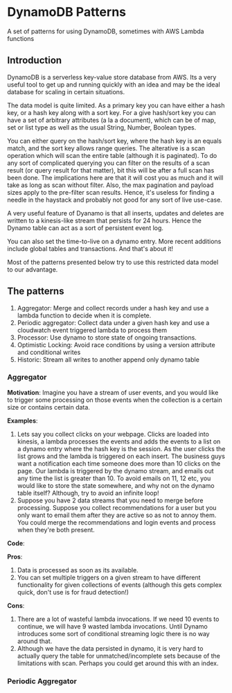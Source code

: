# DynamoDB Patterns
A set of patterns for using DynamoDB, sometimes with AWS Lambda functions

## Introduction
DynamoDB is a serverless key-value store database from AWS. Its a very useful tool to get up and running quickly with an idea
and may be the ideal database for scaling in certain situations. 

The data model is quite limited. As a primary key you can have either a hash key, or a hash key along with a sort key.
For a give hash/sort key you can have a set of arbitrary attributes (a la a document), which can be of map, set or list type as well as the usual 
String, Number, Boolean types.  

You can either query on the hash/sort key, where the hash key is an equals match, and the sort key allows range queries. 
The alterative is a scan operation which will scan the entire table (although it is paginated). To do any sort of complicated 
querying you can filter on the results of a scan result (or query result for that matter), bit this will be after a full scan has been done. 
The implications here are that it will cost you as much and it will take as long as scan without filter. Also, the max pagination and payload 
sizes apply to the pre-filter scan results. Hence, it's useless for finding a needle in the haystack and probably not good for any sort 
of live use-case. 

A very useful feature of Dyanamo is that all inserts, updates and deletes are written to a kinesis-like stream that persists for 24 hours. 
Hence the Dynamo table can act as a sort of persistent event log. 

You can also set the time-to-live on a dynamo entry. More recent additions include global tables and transactions. And that's about it!

Most of the patterns presented below try to use this restricted data model to our advantage. 

## The patterns 

1. Aggregator: Merge and collect records under a hash key and use a lambda function to decide when it is complete. 
2. Periodic aggregator: Collect data under a given hash key and use a cloudwatch event triggered lambda to process them 
3. Processor: Use dynamo to store state of ongoing transactions.
4. Optimistic Locking: Avoid race conditions by using a version attribute and conditional writes
5. Historic: Stream all writes to another append only dynamo table

### Aggregator

**Motivation**: Imagine you have a stream of user events, and you would like to trigger some processing on those events
when the collection is a certain size or contains certain data. 

**Examples**: 
1. Lets say you collect clicks on your webpage. Clicks are loaded into kinesis, a lambda processes the events and 
adds the events to a list on a dynamo entry where the hash key is the session. As the user clicks the list grows and the lambda is triggered on each insert. 
The business guys want a notification each time someone does more than 10 clicks on the page. 
Our lambda is triggered by the dynamo stream, and emails out any time the list is greater than 10. 
To avoid emails on 11, 12 etc, you would like to store the state somewhere, and why not on the dynamo table itself? Although, try to avoid an infinite loop!
2. Suppose you have 2 data streams that you need to merge before processing. Suppose you collect recommendations for 
a user but you only want to email them after they are active so as not to annoy them. You could merge the recommendations and login events and process when they're both present. 

**Code**: 

**Pros**: 
1. Data is processed as soon as its available. 
2. You can set multiple triggers on a given stream to have different functionality for given 
collections of events (although this gets complex quick, don't use is for fraud detection!)

**Cons**: 
1. There are a lot of wasteful lambda invocations. If we need 10 events to continue, we will have 9 wasted lambda invocations. 
Until Dynamo introduces some sort of conditional streaming logic there is no way around that. 
2. Although we have the data persisted in dynamo, it is very hard to actually query the table for unmatched/incomplete sets because
of the limitations with scan. Perhaps you could get around this with an index. 

### Periodic Aggregator
